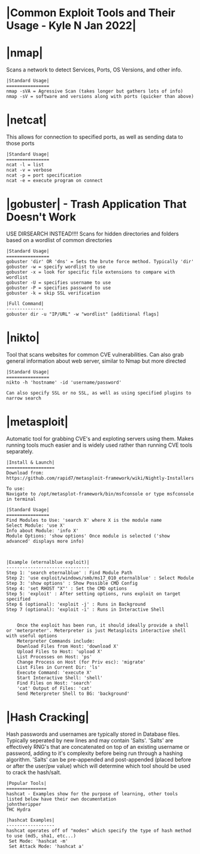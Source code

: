 |Common Exploit Tools and Their Usage - Kyle N Jan 2022|
========================================================

|nmap|
======
Scans a network to detect Services, Ports, OS Versions, and other info. 
    

    |Standard Usage|
    ================
    nmap -sVA = Agressive Scan (takes longer but gathers lots of info)
    nmap -sV = software and versions along with ports (quicker than above)

|netcat|
========
This allows for connection to specified ports, as well as sending data to those ports

    |Standard Usage|
    ================
    ncat -l = list
    ncat -v = verbose
    ncat -p = port specification
    ncat -e = execute program on connect

|gobuster| - Trash Application That Doesn't Work 
==========
USE DIRSEARCH INSTEAD!!!!
Scans for hidden directories and folders based on a wordlist of common directories
    
    |Standard Usage|
    ================
    gobuster 'dir' OR 'dns' = Sets the brute force method. Typically 'dir'
    gobuster -w = specify wordlist to use
    gobuster -x = look for specific file extensions to compare with wordlist
    gobuster -U = specifies username to use
    gobuster -P = specifies password to use
    gobuster -k = skip SSL verification
    
    |Full Command|
    --------------
    gobuster dir -u "IP/URL" -w "wordlist" [additional flags]

|nikto|
=======
Tool that scans websites for common CVE vulnerabilities. Can also grab general information about web server, similar to Nmap but more directed

    |Standard Usage|
    ================
    nikto -h 'hostname' -id 'username/password'

    Can also specify SSL or no SSL, as well as using specified plugins to narrow search


|metasploit|
============
Automatic tool for grabbing CVE's and exploting servers using them. Makes running tools much easier and is widely used rather than running CVE tools separately. 

    |Install & Launch|
    ==================
    Download from:
    https://github.com/rapid7/metasploit-framework/wiki/Nightly-Installers

    To use:
    Navigate to /opt/metasplot-framework/bin/msfconsole or type msfconsole in terminal
    
    |Standard Usage|
    ================
    Find Modules to Use: 'search X' where X is the module name
    Select Module: 'use X'
    Info about Module: 'info X'
    Module Options: 'show options' Once module is selected ('show advanced' displays more info)
    


    |Example (eternalblue exploit)|
    -------------------------------
    Step 1: 'search eternalblue' : Find Module Path
    Step 2: 'use exploit/windows/smb/ms17_010_eternalblue' : Select Module
    Step 3: 'show options' : Show Possible CMD Config
    Step 4: 'set RHOST "X"' : Set the CMD options
    Step 5: 'exploit' : After setting options, runs exploit on target specified
    Step 6 (optional): 'exploit -j' : Runs in Background
    Step 7 (optional): 'exploit -i' : Runs in Interactive Shell


        Once the exploit has been run, it should ideally provide a shell or 'meterpreter'. Meterpreter is just Metasploits interactive shell with useful options
        Meterpreter Commands include:
        Download Files from Host: 'download X'
        Upload Files to Host: 'upload X'
        List Processes on Host: 'ps'
        Change Process on Host (for Priv esc): 'migrate'  
        List Files in Current Dir: 'ls'
        Execute Command: 'execute X'
        Start Interactive Shell: 'shell'
        Find Files on Host: 'search'
        'cat' Output of Files: 'cat'
        Send Meterpreter Shell to BG: 'background'

|Hash Cracking|
===============
Hash passwords and usernames are typically stored in Database files. Typically seperated by new lines and may contain 'Salts'. 
'Salts' are effectively RNG's that are concatenated on top of an existing username or password, adding to it's complexity before being run through a hashing algorithm.
'Salts' can be pre-appended and post-appended (placed before or after the user/pw value) which will determine which tool should be used to crack the hash/salt.

    |Popular Tools|
    ===============
    hashcat - Examples show for the purpose of learning, other tools listed below have their own documentation
    johntheripper
    THC Hydra

    |hashcat Examples|
    ------------------
    hashcat operates off of "modes" which specify the type of hash method to use (md5, sha1, etc...)
     Set Mode: 'hashcat -m'
     Set Attack Mode: 'hashcat a'




